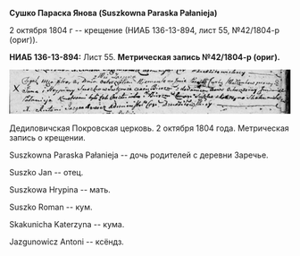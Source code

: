 **Сушко Параска Янова (Suszkowna Paraska Pałanieja)**

2 октября 1804 г -- крещение (НИАБ 136-13-894, лист 55, №42/1804-р
(ориг)).

**НИАБ 136-13-894:** Лист 55. **Метрическая запись №42/1804-р (ориг).**

![](./media/a92332721e6224704b04d4e001ef26676f04c34e.png)

Дедиловичская Покровская церковь. 2 октября 1804 года. Метрическая
запись о крещении.

Suszkowna Paraska Pałanieja -- дочь родителей с деревни Заречье.

Suszko Jan -- отец.

Suszkowa Hrypina -- мать.

Suszko Roman -- кум.

Skakunicha Katerzyna -- кума.

Jazgunowicz Antoni -- ксёндз.
